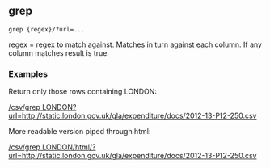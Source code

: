 ## grep

    grep {regex}/?url=...

regex = regex to match against. Matches in turn against each column. If any column matches result is true.

### Examples

Return only those rows containing LONDON:

<a href="/csv/grep LONDON?url=http://static.london.gov.uk/gla/expenditure/docs/2012-13-P12-250.csv">/csv/grep LONDON?url=http://static.london.gov.uk/gla/expenditure/docs/2012-13-P12-250.csv</a>

More readable version piped through html:

<a href="/csv/grep LONDON/html/?url=http://static.london.gov.uk/gla/expenditure/docs/2012-13-P12-250.csv">/csv/grep LONDON/html/?url=http://static.london.gov.uk/gla/expenditure/docs/2012-13-P12-250.csv</a>

